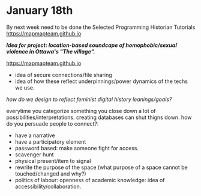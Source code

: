 # January 18th
By next week need to be done the Selected Programming Historian Tutorials
https://mapmapteam.github.io

_**Idea for project: location-based soundcape of homophobic/sexual violence in Ottawa's "The village".**_ 

https://mapmapteam.github.io

- idea of secure connections/file sharing
- idea of how these reflect underpinnings/power dynamics of the techs we use. 

*how do we design to reflect feminist digital history leanings/goals?* 

everytime you categorize something you close down a lot of possibilities/interpretations. creating databases can shut thigns down. 
how do you persuade people to connect?:
- have a narrative
- have a participatory element
- password based: make someone fight for access. 
- scavenger hunt
- physical present/item to signal
- rewrite the purpose of the space (what purpose of a space cannot be touched/changed and why?)
- politics of labour: openness of academic knowledge: idea of accessibility/collaboration. 
